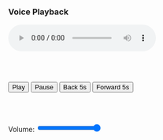 <!DOCTYPE html>
<html lang="en">
<head>
  <meta charset="UTF-8">
  <title>Voice Playback</title>
</head>
<body>

<h3>Voice Playback</h3>

<audio id="voicePlayer" controls>
  <source src="https://files.catbox.moe/kcg4ws.mp3" type="audio/mp3">
  Your browser does not support the audio element.
</audio>

<br><br>

<button onclick="document.getElementById('voicePlayer').play()">Play</button>
<button onclick="document.getElementById('voicePlayer').pause()">Pause</button>
<button onclick="document.getElementById('voicePlayer').currentTime -= 5">Back 5s</button>
<button onclick="document.getElementById('voicePlayer').currentTime += 5">Forward 5s</button>

<br><br>

<label>
  Volume:
  <input type="range" min="0" max="1" step="0.05" value="1"
         onchange="document.getElementById('voicePlayer').volume = this.value">
</label>

</body>
</html>
